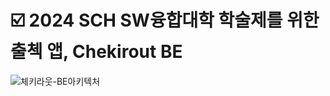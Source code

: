 # ☑️ 2024 SCH SW융합대학 학술제를 위한 출첵 앱, Chekirout BE


![체키라웃-BE아키텍처](https://github.com/user-attachments/assets/981adb5f-ea40-4f5f-8e54-a7633a2f8974)
